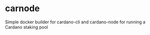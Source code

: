 # carnode
Simple docker builder for cardano-cli and cardano-node for running a Cardano staking pool
